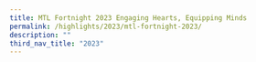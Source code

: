 ```yaml
---
title: MTL Fortnight 2023 Engaging Hearts, Equipping Minds
permalink: /highlights/2023/mtl-fortnight-2023/
description: ""
third_nav_title: "2023"
---
```

